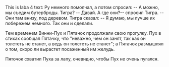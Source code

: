 This is laba 4 text:
Ру немного помолчал, а потом спросил:
 -- А можно, мы съедим бутерброды. Тигра?
 -- Давай. А где они?-- спросил Тигра.
 -- Они там внизу, под деревом.
Тигра сказал:
 -- Я думаю, мы лучше их побережем немного.
Так они и сделали.

 Тем временем Винни-Пух и Пятачок продолжали свою прогулку. Пух в  стихах  сообщал Пятачку, что "неважно, чем он занят, так как он толстеть не станет, а ведь он  толстеть  не  станет";  а Пятачок  размышлял  о  том,  скоро  ли  вырастет  посаженный им желудь.

 Пяточок схватил Пуха за лапу, очевидно, чтобы Пух не очень пугался.